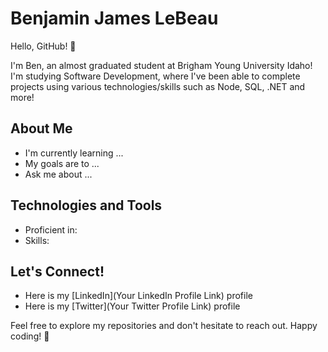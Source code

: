 # Benjamin James LeBeau

Hello, GitHub! 👋

I'm Ben, an almost graduated student at Brigham Young University Idaho! I'm studying Software Development, where I've been able to complete projects using various technologies/skills such as Node, SQL, .NET and more!

## About Me

- I'm currently learning ...
- My goals are to ...
- Ask me about ...

## Technologies and Tools

- Proficient in: <List of Programming Languages or Technologies>
- Skills: <Any Other Skills or Tools You Want to Highlight>

## Let's Connect!

- Here is my [LinkedIn](Your LinkedIn Profile Link) profile
- Here is my [Twitter](Your Twitter Profile Link) profile

Feel free to explore my repositories and don't hesitate to reach out. Happy coding! 🚀
